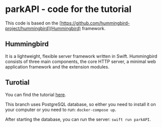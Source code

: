 # parkAPI - code for the tutorial
This code is based on the [https://github.com/hummingbird-project/hummingbird](Hummingbird) framework.

## Hummingbird
It is a lightweight, flexible server framework written in Swift. Hummingbird consists of three main components, the core HTTP server, a minimal web application framework and the extension modules.

## Turotial
You can find the tutorial [here](https://kicsipixel.github.io/posts/2023/2023-06-07-postgresql/).

This branch uses PostgreSQL database, so either you need to install it on your computer or you need to run: ```docker-compose up```.

After starting the database, you can run the server: ```swift run parkAPI```.